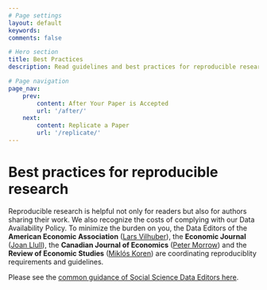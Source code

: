 ```yaml
---
# Page settings
layout: default
keywords:
comments: false

# Hero section
title: Best Practices
description: Read guidelines and best practices for reproducible research from the Social Science Data Editors.

# Page navigation
page_nav:
    prev:
        content: After Your Paper is Accepted
        url: '/after/'
    next:
        content: Replicate a Paper
        url: '/replicate/'
---
```

# Best practices for reproducible research
Reproducible research is helpful not only for readers but also for authors sharing their work. We also recognize the costs of complying with our Data Availability Policy. To minimize the burden on you, the Data Editors of the **American Economic Association** ([Lars Vilhuber](https://www.vilhuber.com/lars/)), the **Economic Journal** ([Joan Llull](http://pareto.uab.cat/jllull/)), the **Canadian Journal of Economics** ([Peter Morrow](https://sites.google.com/view/petermmorrow/home)) and the **Review of Economic Studies** ([Miklós Koren](https://koren.mk)) are coordinating reproduciblity requirements and guidelines. 

Please see the [common guidance of Social Science Data Editors here](https://social-science-data-editors.github.io/guidance/).